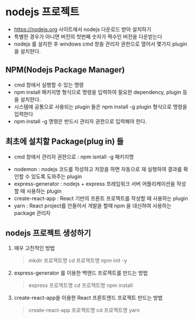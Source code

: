 # nodejs 프로젝트

- https://nodejs.org 사이트에서 nodejs 다운로드 받아 설치하기
- 특별한 경우가 아니면 버전의 첫번째 숫자가 짝수인 버전을 다운받는다
- nodejs 를 설치한 후 windows cmd 창을 관리자 권한으로 열어서 몇가지 plugin을 설치한다.

## NPM(Nodejs Package Manager)

- cmd 창에서 실행할 수 있는 명령
- npm install 패키지명 형식으로 명령을 입력하여 필요한 dependency, plugin 등을 설치한다.
- 시스템에 공통으로 사용되는 plugin 들은 npm install -g plugin 형식으로 명령을 입력한다
- npm install -g 명령은 반드시 관리자 권한으로 입력해야 한다.

## 최초에 설치할 Package(plug in) 들
* cmd 창에서 관리자 권한으로 : npm isntall -g 패키지명
- nodemon : nodejs 코드를 작성하고 저장을 하면 자동으로 재 실행하여 결과를 확인할 수 있도록 도와주는 plugin
- express-generator : nodejs + express 프레임워크 서버 어플리케이션을 작성할 때 사용하는 plugin
- create-react-app : React 기반의 프론트 프로젝트를 작성할 때 사용하는 plugin
- yarn : React project를 만들어서 개발을 할때 npm 을 대신하여 사용하는 package 관리자

## nodejs 프로젝트 생성하기
1. 매우 고전적인 방법
    >mkdir 프로젝트명
    >cd 프로젝트명
    >npm init -y

2. express-generator 를 이용한 백엔드 프로젝트를 만드는 방법
    >express 프로젝트명
    >cd 프로젝트명
    >npm install

3. create-react-app을 이용한 React 프론트엔드 프로젝트 만드는 방법
    >create-react-app 프로젝트명
    >cd 프로젝트명
    >yarn
